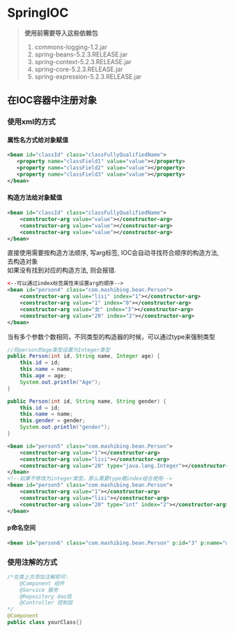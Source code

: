 # SpringIOC

> **使用前需要导入这些依赖包**
>
> 1. commons-logging-1.2.jar 
> 2. spring-beans-5.2.3.RELEASE.jar
> 3. spring-context-5.2.3.RELEASE.jar
> 4. spring-core-5.2.3.RELEASE.jar
> 5. spring-expression-5.2.3.RELEASE.jar

## 在IOC容器中注册对象

### 使用xml的方式

#### 属性名方式给对象赋值

```xml
<bean id="classId" class="classFullyQualifiedName">
   <property name="classField1" value="value"></property>
   <property name="classField2" value="value"></property>
   <property name="classField3" value="value"></property>
</bean>
```

#### 构造方法给对象赋值

```xml
<bean id="classId" class="classFullyQualifiedName">
    <constructor-arg value="value"></constructor-arg>
    <constructor-arg value="value"></constructor-arg>
    <constructor-arg value="value"></constructor-arg>
</bean>
```

直接使用需要按构造方法顺序, 写arg标签, IOC会自动寻找符合顺序的构造方法, 去构造对象  
如果没有找到对应的构造方法, 则会报错.

```xml
<--可以通过index标签属性来设置arg的顺序-->
<bean id="person4" class="com.mashibing.bean.Person">
    <constructor-arg value="lisi" index="1"></constructor-arg>
    <constructor-arg value="1" index="0"></constructor-arg>
    <constructor-arg value="女" index="3"></constructor-arg>
    <constructor-arg value="20" index="2"></constructor-arg>
</bean>
```

当有多个参数个数相同，不同类型的构造器的时候，可以通过type来强制类型

```java
//将person的age类型设置为Integer类型
public Person(int id, String name, Integer age) {
    this.id = id;
    this.name = name;
    this.age = age;
    System.out.println("Age");
}

public Person(int id, String name, String gender) {
    this.id = id;
    this.name = name;
    this.gender = gender;
    System.out.println("gender");
}
```

```xml
<bean id="person5" class="com.mashibing.bean.Person">
    <constructor-arg value="1"></constructor-arg>
    <constructor-arg value="lisi"></constructor-arg>
    <constructor-arg value="20" type="java.lang.Integer"></constructor-arg>
</bean>
<!--如果不修改为integer类型，那么需要type跟index组合使用-->
<bean id="person5" class="com.mashibing.bean.Person">
    <constructor-arg value="1"></constructor-arg>
    <constructor-arg value="lisi"></constructor-arg>
    <constructor-arg value="20" type="int" index="2"></constructor-arg>
</bean>
```

#### p命名空间

```xml
<bean id="person6" class="com.mashibing.bean.Person" p:id="3" p:name="wangwu" p:age="22" p:gender="男"></bean>
```

### 使用注解的方式

```java
/*在类上方添加注解即可:
	@Component 组件
	@Service 服务
	@Repository dao层
	@Controller 控制层
*/
@Component
public class yourClass{}
```



